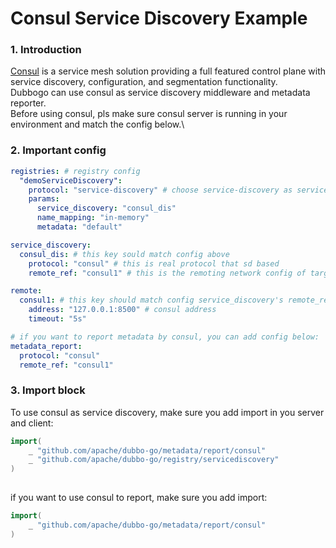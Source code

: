 # Consul Service Discovery Example
### 1. Introduction
[Consul](https://www.consul.io/docs/intro) is a service mesh solution providing a full featured control plane with service discovery, configuration, and segmentation functionality.\
Dubbogo can use consul as service discovery middleware and metadata reporter. \
Before using consul, pls make sure consul server is running in your environment and match the config below.\

### 2. Important config
```yaml
registries: # registry config
  "demoServiceDiscovery": 
    protocol: "service-discovery" # choose service-discovery as service registry config protocol
    params:
      service_discovery: "consul_dis"
      name_mapping: "in-memory"
      metadata: "default"

service_discovery:
  consul_dis: # this key sould match config above
    protocol: "consul" # this is real protocol that sd based
    remote_ref: "consul1" # this is the remoting network config of target protocol

remote: 
  consul1: # this key should match config service_discovery's remote_ref
    address: "127.0.0.1:8500" # consul address
    timeout: "5s" 

# if you want to report metadata by consul, you can add config below:
metadata_report:
  protocol: "consul"
  remote_ref: "consul1"
```
### 3. Import block
To use consul as service discovery, make sure you add import in you server and client:
```go
import(
    _ "github.com/apache/dubbo-go/metadata/report/consul"
    _ "github.com/apache/dubbo-go/registry/servicediscovery"
)
	
```

if you want to use consul to report, make sure you add import:
```go
import(
    _ "github.com/apache/dubbo-go/metadata/report/consul"
)
```